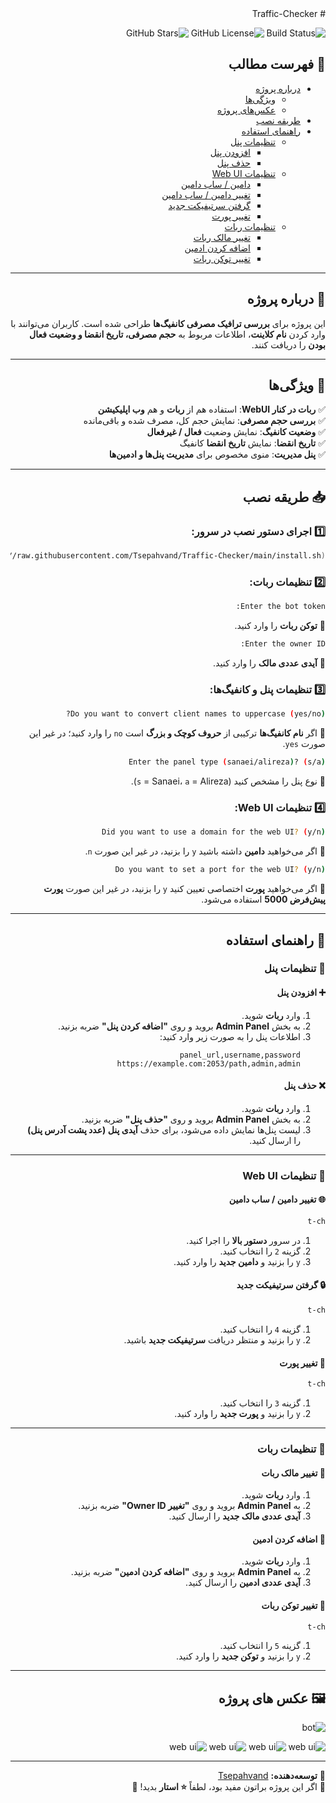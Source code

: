 <div dir="rtl">
# Traffic-Checker

![Build Status](https://img.shields.io/badge/status-active-success.svg)
![GitHub License](https://img.shields.io/github/license/Tsepahvand/Traffic-Checker)
![GitHub Stars](https://img.shields.io/github/stars/Tsepahvand/Traffic-Checker?style=social)

## 📌 فهرست مطالب
- [درباره پروژه](#-درباره-پروژه)
  - [ویژگی‌ها](#-ویژگیها)
  - [عکس‌های پروژه](#%EF%B8%8F-عکس-های-پروژه)
- [طریقه نصب](#-طریقه-نصب)
- [راهنمای استفاده](#-راهنمای-استفاده)
  - [تنظیمات پنل](#-تنظیمات-پنل)
    - [افزودن پنل](#-افزودن-پنل)
    - [حذف پنل](#-حذف-پنل)
  - [تنظیمات Web UI](#-تنظیمات-web-ui)
    - [دامین / ساب دامین](#-دامین--ساب-دامین)
    - [تغییر دامین / ساب دامین](#-تغییر-دامین--ساب-دامین)
    - [گرفتن سرتیفیکت جدید](#-گرفتن-سرتیفیکت-جدید)
    - [تغییر پورت](#-تغییر-پورت)
  - [تنظیمات ربات](#-تنظیمات-ربات)
    - [تغییر مالک ربات](#-تغییر-مالک-ربات)
    - [اضافه کردن ادمین](#-اضافه-کردن-ادمین)
    - [تغییر توکن ربات](#-تغییر-توکن-ربات)


---

## 🎯 درباره پروژه
این پروژه برای **بررسی ترافیک مصرفی کانفیگ‌ها** طراحی شده است. کاربران می‌توانند با وارد کردن **نام کلاینت**، اطلاعات مربوط به **حجم مصرفی، تاریخ انقضا و وضعیت فعال بودن** را دریافت کنند.

---

## 🚀 ویژگی‌ها
✅ **ربات در کنار WebUI**: استفاده هم از **ربات** و هم **وب اپلیکیشن**  
✅ **بررسی حجم مصرفی**: نمایش حجم کل، مصرف شده و باقی‌مانده  
✅ **وضعیت کانفیگ**: نمایش وضعیت **فعال / غیرفعال**  
✅ **تاریخ انقضا**: نمایش **تاریخ انقضا** کانفیگ  
✅ **پنل مدیریت**: منوی مخصوص برای **مدیریت پنل‌ها و ادمین‌ها**  

---

## 📥 طریقه نصب

### 1️⃣ اجرای دستور نصب در سرور:
```bash
bash <(curl -s https://raw.githubusercontent.com/Tsepahvand/Traffic-Checker/main/install.sh)
```

### 2️⃣ تنظیمات ربات:
```bash
Enter the bot token:
```
🔹 **توکن ربات** را وارد کنید.

```bash
Enter the owner ID:
```
🔹 **آیدی عددی مالک** را وارد کنید.

### 3️⃣ تنظیمات پنل و کانفیگ‌ها:
```bash
Do you want to convert client names to uppercase (yes/no)?
```
🔹 اگر **نام کانفیگ‌ها** ترکیبی از **حروف کوچک و بزرگ** است `no` را وارد کنید؛ در غیر این صورت `yes`.

```bash
Enter the panel type (sanaei/alireza)? (s/a)
```
🔹 نوع پنل را مشخص کنید (`s` = Sanaei، `a` = Alireza).

### 4️⃣ تنظیمات Web UI:
```bash
Did you want to use a domain for the web UI? (y/n)
```
🔹 اگر می‌خواهید **دامین** داشته باشید `y` را بزنید، در غیر این صورت `n`.

```bash
Do you want to set a port for the web UI? (y/n)
```
🔹 اگر می‌خواهید **پورت** اختصاصی تعیین کنید `y` را بزنید، در غیر این صورت **پورت پیش‌فرض 5000** استفاده می‌شود.

---

## 📌 راهنمای استفاده

### 🔹 تنظیمات پنل
#### ➕ افزودن پنل
1. وارد **ربات** شوید.
2. به بخش **Admin Panel** بروید و روی **"اضافه کردن پنل"** ضربه بزنید.
3. اطلاعات پنل را به صورت زیر وارد کنید:
   ```
   panel_url,username,password
   https://example.com:2053/path,admin,admin
   ```

#### ❌ حذف پنل
1. وارد **ربات** شوید.
2. به بخش **Admin Panel** بروید و روی **"حذف پنل"** ضربه بزنید.
3. لیست پنل‌ها نمایش داده می‌شود، برای حذف **آیدی پنل (عدد پشت آدرس پنل)** را ارسال کنید.

---

### 🔹 تنظیمات Web UI
#### 🌐 تغییر دامین / ساب دامین
```bash
t-ch
```
1. در سرور **دستور بالا** را اجرا کنید.
2. گزینه `2` را انتخاب کنید.
3. `y` را بزنید و **دامین جدید** را وارد کنید.

#### 🔒 گرفتن سرتیفیکت جدید
```bash
t-ch
```
1. گزینه `4` را انتخاب کنید.
2. `y` را بزنید و منتظر دریافت **سرتیفیکت جدید** باشید.

#### 🔄 تغییر پورت
```bash
t-ch
```
1. گزینه `3` را انتخاب کنید.
2. `y` را بزنید و **پورت جدید** را وارد کنید.

---

### 🔹 تنظیمات ربات
#### 👤 تغییر مالک ربات
1. وارد **ربات** شوید.
2. به **Admin Panel** بروید و روی **"تغییر Owner ID"** ضربه بزنید.
3. **آیدی عددی مالک جدید** را ارسال کنید.

#### 👥 اضافه کردن ادمین
1. وارد **ربات** شوید.
2. به **Admin Panel** بروید و روی **"اضافه کردن ادمین"** ضربه بزنید.
3. **آیدی عددی ادمین** را ارسال کنید.

#### 🔑 تغییر توکن ربات
```bash
t-ch
```
1. گزینه `5` را انتخاب کنید.
2. `y` را بزنید و **توکن جدید** را وارد کنید.

---

## 🖼️ عکس های پروژه
![bot](https://github.com/Tsepahvand/Traffic-Checker/blob/main/pic/bot-1.png)

![web ui](https://github.com/Tsepahvand/Traffic-Checker/blob/main/pic/webui-1.png) 
![web ui](https://github.com/Tsepahvand/Traffic-Checker/blob/main/pic/webui-4.png)
![web ui](https://github.com/Tsepahvand/Traffic-Checker/blob/main/pic/webui-3.png)
![web ui](https://github.com/Tsepahvand/Traffic-Checker/blob/main/pic/webui-2.png)

---

📌 **توسعه‌دهنده:** [Tsepahvand](https://github.com/Tsepahvand)  
🌟 اگر این پروژه براتون مفید بود، لطفاً **⭐️ استار** بدید! 🙌
</div>

